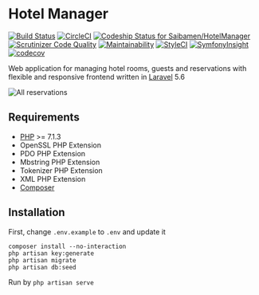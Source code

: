 # Hotel Manager

[![Build Status](https://travis-ci.org/Saibamen/HotelManager.svg)](https://travis-ci.org/Saibamen/HotelManager)
[![CircleCI](https://circleci.com/gh/Saibamen/HotelManager.svg?style=shield)](https://circleci.com/gh/Saibamen/HotelManager)
[![Codeship Status for Saibamen/HotelManager](https://app.codeship.com/projects/4b76fb80-a887-0135-d285-4ac701b81e22/status)](https://app.codeship.com/projects/256229)
[![Scrutinizer Code Quality](https://scrutinizer-ci.com/g/Saibamen/HotelManager/badges/quality-score.png)](https://scrutinizer-ci.com/g/Saibamen/HotelManager/)
[![Maintainability](https://api.codeclimate.com/v1/badges/67e663aaa3bc230a2888/maintainability)](https://codeclimate.com/github/Saibamen/HotelManager/maintainability)
[![StyleCI](https://styleci.io/repos/77186372/shield)](https://styleci.io/repos/77186372)
[![SymfonyInsight](https://insight.symfony.com/projects/37d84994-c778-4373-94f2-a3218c22f96d/mini.svg)](https://insight.symfony.com/projects/37d84994-c778-4373-94f2-a3218c22f96d)
[![codecov](https://codecov.io/gh/Saibamen/HotelManager/branch/master/graph/badge.svg)](https://codecov.io/gh/Saibamen/HotelManager)

Web application for managing hotel rooms, guests and reservations with flexible and responsive frontend written in [Laravel](https://laravel.com) 5.6

![All reservations](github_images/all_reservations.PNG)

## Requirements

* [PHP](http://php.net) >= 7.1.3
* OpenSSL PHP Extension
* PDO PHP Extension
* Mbstring PHP Extension
* Tokenizer PHP Extension
* XML PHP Extension
* [Composer](https://getcomposer.org)

## Installation

First, change `.env.example` to `.env` and update it

```
composer install --no-interaction
php artisan key:generate
php artisan migrate
php artisan db:seed
```

Run by `php artisan serve`
